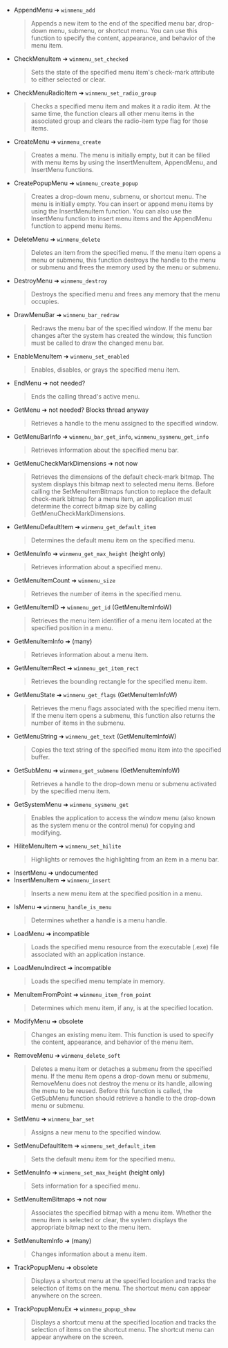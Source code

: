 - AppendMenu ➜ `winmenu_add`
	> Appends a new item to the end of the specified menu bar, drop-down menu, submenu, or shortcut menu. You can use this function to specify the content, appearance, and behavior of the menu item.
- CheckMenuItem ➜ `winmenu_set_checked`
	> Sets the state of the specified menu item's check-mark attribute to either selected or clear.
- CheckMenuRadioItem ➜ `winmenu_set_radio_group`
	> Checks a specified menu item and makes it a radio item. At the same time, the function clears all other menu items in the associated group and clears the radio-item type flag for those items.
- CreateMenu ➜ `winmenu_create`
	> Creates a menu. The menu is initially empty, but it can be filled with menu items by using the InsertMenuItem, AppendMenu, and InsertMenu functions.
- CreatePopupMenu ➜ `winmenu_create_popup`
	> Creates a drop-down menu, submenu, or shortcut menu. The menu is initially empty. You can insert or append menu items by using the InsertMenuItem function. You can also use the InsertMenu function to insert menu items and the AppendMenu function to append menu items.
- DeleteMenu ➜ `winmenu_delete`
	> Deletes an item from the specified menu. If the menu item opens a menu or submenu, this function destroys the handle to the menu or submenu and frees the memory used by the menu or submenu.
- DestroyMenu ➜ `winmenu_destroy`
	> Destroys the specified menu and frees any memory that the menu occupies.
- DrawMenuBar ➜ `winmenu_bar_redraw`
	> Redraws the menu bar of the specified window. If the menu bar changes after the system has created the window, this function must be called to draw the changed menu bar.
- EnableMenuItem ➜ `winmenu_set_enabled`
	> Enables, disables, or grays the specified menu item.
- EndMenu ➜ not needed?
	> Ends the calling thread's active menu.
- GetMenu ➜ not needed? Blocks thread anyway
	> Retrieves a handle to the menu assigned to the specified window.
- GetMenuBarInfo ➜ `winmenu_bar_get_info`, `winmenu_sysmenu_get_info`
	> Retrieves information about the specified menu bar.
- GetMenuCheckMarkDimensions ➜ not now
	> Retrieves the dimensions of the default check-mark bitmap. The system displays this bitmap next to selected menu items. Before calling the SetMenuItemBitmaps function to replace the default check-mark bitmap for a menu item, an application must determine the correct bitmap size by calling GetMenuCheckMarkDimensions.
- GetMenuDefaultItem ➜ `winmenu_get_default_item`
	> Determines the default menu item on the specified menu.
- GetMenuInfo ➜ `winmenu_get_max_height` (height only)
	> Retrieves information about a specified menu.
- GetMenuItemCount ➜ `winmenu_size`
	> Retrieves the number of items in the specified menu.
- GetMenuItemID ➜ `winmenu_get_id` (GetMenuItemInfoW)
	> Retrieves the menu item identifier of a menu item located at the specified position in a menu.
- GetMenuItemInfo ➜ (many)
	> Retrieves information about a menu item.
- GetMenuItemRect ➜ `winmenu_get_item_rect`
	> Retrieves the bounding rectangle for the specified menu item.
- GetMenuState ➜ `winmenu_get_flags` (GetMenuItemInfoW)
	> Retrieves the menu flags associated with the specified menu item. If the menu item opens a submenu, this function also returns the number of items in the submenu.
- GetMenuString ➜ `winmenu_get_text` (GetMenuItemInfoW)
	> Copies the text string of the specified menu item into the specified buffer.
- GetSubMenu ➜ `winmenu_get_submenu` (GetMenuItemInfoW)
	> Retrieves a handle to the drop-down menu or submenu activated by the specified menu item.
- GetSystemMenu ➜ `winmenu_sysmenu_get`
	> Enables the application to access the window menu (also known as the system menu or the control menu) for copying and modifying.
- HiliteMenuItem ➜ `winmenu_set_hilite`
	> Highlights or removes the highlighting from an item in a menu bar.
- InsertMenu ➜ undocumented
- InsertMenuItem ➜ `winmenu_insert`
	> Inserts a new menu item at the specified position in a menu.
- IsMenu ➜ `winmenu_handle_is_menu`
	> Determines whether a handle is a menu handle.
- LoadMenu ➜ incompatible
	> Loads the specified menu resource from the executable (.exe) file associated with an application instance.
- LoadMenuIndirect ➜ incompatible
	> Loads the specified menu template in memory.
- MenuItemFromPoint ➜ `winmenu_item_from_point`
	> Determines which menu item, if any, is at the specified location.
- ModifyMenu ➜ obsolete
	> Changes an existing menu item. This function is used to specify the content, appearance, and behavior of the menu item.
- RemoveMenu ➜ `winmenu_delete_soft`
	> Deletes a menu item or detaches a submenu from the specified menu. If the menu item opens a drop-down menu or submenu, RemoveMenu does not destroy the menu or its handle, allowing the menu to be reused. Before this function is called, the GetSubMenu function should retrieve a handle to the drop-down menu or submenu.
- SetMenu ➜ `winmenu_bar_set`
	> Assigns a new menu to the specified window.
- SetMenuDefaultItem ➜ `winmenu_set_default_item`
	> Sets the default menu item for the specified menu.
- SetMenuInfo ➜ `winmenu_set_max_height` (height only)
	> Sets information for a specified menu.
- SetMenuItemBitmaps ➜ not now
	> Associates the specified bitmap with a menu item. Whether the menu item is selected or clear, the system displays the appropriate bitmap next to the menu item.
- SetMenuItemInfo ➜ (many)
	> Changes information about a menu item.
- TrackPopupMenu ➜ obsolete
	> Displays a shortcut menu at the specified location and tracks the selection of items on the menu. The shortcut menu can appear anywhere on the screen.
- TrackPopupMenuEx ➜ `winmenu_popup_show`
	> Displays a shortcut menu at the specified location and tracks the selection of items on the shortcut menu. The shortcut menu can appear anywhere on the screen.